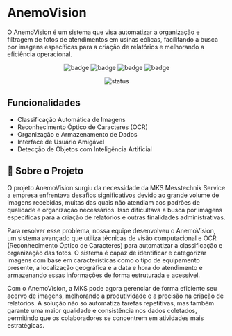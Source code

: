 
# AnemoVision

O AnemoVision é um sistema que visa automatizar a organização e filtragem de fotos de atendimentos em usinas eólicas, facilitando a busca por imagens específicas para a criação de relatórios e melhorando a eficiência operacional.

<div align="center">

![badge](https://img.shields.io/badge/-python-88CE02?logo=python&logoColor=white&style=for-the-badge)
![badge](https://img.shields.io/badge/-javascript-88CE02?logo=javascript&logoColor=white&style=for-the-badge)
![badge](https://img.shields.io/badge/-keras-88CE02?logo=keras&logoColor=white&style=for-the-badge)
![badge](https://img.shields.io/badge/-tensorflow-88CE02?logo=tensorflow&logoColor=white&style=for-the-badge)

![status](https://img.shields.io/badge/status-em_desenvolvimento-88CE02?style=for-the-badge)

</div>

## Funcionalidades

- Classificação Automática de Imagens
- Reconhecimento Óptico de Caracteres (OCR)
- Organização e Armazenamento de Dados
- Interface de Usuário Amigável
- Detecção de Objetos com Inteligência Artificial


## 📗 Sobre o Projeto
O projeto AnemoVision surgiu da necessidade da MKS Messtechnik Service a empresa enfrentava desafios significativos devido ao grande volume de imagens recebidas, muitas das quais não atendiam aos padrões de qualidade e organização necessários. Isso dificultava a busca por imagens específicas para a criação de relatórios e outras finalidades administrativas.

Para resolver esse problema, nossa equipe desenvolveu o AnemoVision, um sistema avançado que utiliza técnicas de visão computacional e OCR (Reconhecimento Óptico de Caracteres) para automatizar a classificação e organização das fotos. O sistema é capaz de identificar e categorizar imagens com base em características como o tipo de equipamento presente, a localização geográfica e a data e hora do atendimento e armazenando essas informações de forma estruturada e acessível.

Com o AnemoVision, a MKS pode agora gerenciar de forma eficiente seu acervo de imagens, melhorando a produtividade e a precisão na criação de relatórios. A solução não só automatiza tarefas repetitivas, mas também garante uma maior qualidade e consistência nos dados coletados, permitindo que os colaboradores se concentrem em atividades mais estratégicas.


